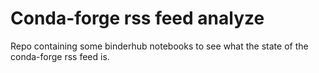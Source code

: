 # Conda-forge rss feed analyze

Repo containing some binderhub notebooks to see what the state of the conda-forge rss feed is.
